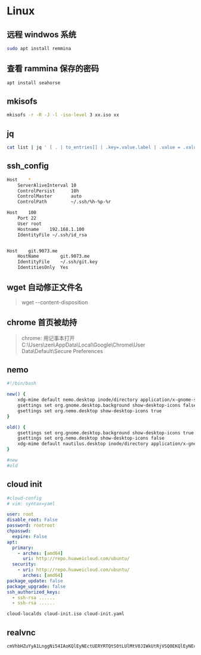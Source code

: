 # Linux

## 远程 windwos 系统

```sh
sudo apt install remmina
```

## 查看 rammina 保存的密码

```sh
apt install seahorse
```

## mkisofs

```sh
mkisofs -r -R -J -l -iso-level 3 xx.iso xx
```

## jq

```sh
cat list | jq ' [ . | to_entries[] | .key=.value.label | .value = .value.location ] | from_entries'
```

## ssh_config

```bash
Host    *
    ServerAliveInterval 10
    ControlPersist      10h
    ControlMaster       auto
    ControlPath         ~/.ssh/%h-%p-%r

Host    100
    Port 22
    User root
    Hostname    192.168.1.100
    IdentityFile ~/.ssh/id_rsa


Host    git.9073.me
    HostName        git.9073.me
    IdentityFile    ~/.ssh/git.key
    IdentitiesOnly  Yes

```

## wget 自动修正文件名

> wget --content-disposition

## chrome 首页被劫持

> chrome: 用记事本打开 C:\Users\zen\AppData\Local\Google\Chrome\User Data\Default\Secure Preferences

## nemo

```sh
#!/bin/bash

new() {
    xdg-mime default nemo.desktop inode/directory application/x-gnome-saved-search
    gsettings set org.gnome.desktop.background show-desktop-icons false
    gsettings set org.nemo.desktop show-desktop-icons true
}

old() {
    gsettings set org.gnome.desktop.background show-desktop-icons true
    gsettings set org.nemo.desktop show-desktop-icons false
    xdg-mime default nautilus.desktop inode/directory application/x-gnome-saved-search
}

#new
#old
```

## cloud init

```yaml
#cloud-config
# vim: syntax=yaml

user: root
disable_root: False
password: rootroot
chpasswd:
  expire: False
apt:
  primary:
    - arches: [amd64]
      uri: http://repo.huaweicloud.com/ubuntu/
  security:
    - uri: http://repo.huaweicloud.com/ubuntu/
      arches: [amd64]
package_update: false
package_upgrade: false
ssh_authorized_keys:
  - ssh-rsa ......
  - ssh-rsa ......
```

```sh
cloud-localds cloud-init.iso cloud-init.yaml
```

## realvnc

```code
cmVhbHZuYyA1LnggNi54IAoKQlEyNEctUERYRTQtS0tLUlMtV0JIWkUtRjVSQ0EKQlEyNEctUERYRTQtS0tLUlMtV0JIWkUtRjVSQ0EKOFpFWkgtUVBBTk0tTlgzQTUtOEM0VFMtOEI5N0EKN0FCNFgtM1lOWEYtQzVNUlItNTlESkctN0hHTkEKVVBMOFAtQ04yTVQtODVFUkEtTjNFM0ItR0VSREEKSFJCUkgtM0JONTItWjhFQ0gtQ0o3QjctTU5YM0EKCg==
```
